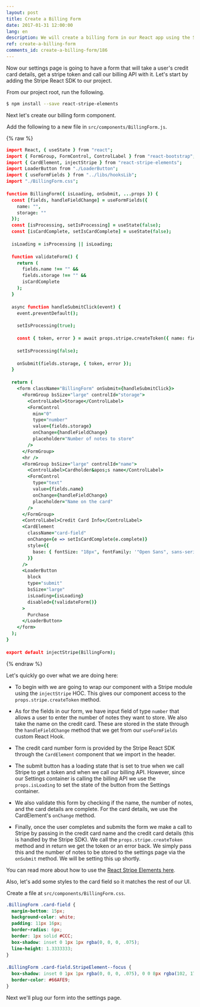 ```yaml
---
layout: post
title: Create a Billing Form
date: 2017-01-31 12:00:00
lang: en
description: We will create a billing form in our React app using the Stripe React SDK. We will use the CardElement to let the user input their credit card details and call the createToken method to generate a token that we can pass to our serverless billing API.
ref: create-a-billing-form
comments_id: create-a-billing-form/186
---
```


Now our settings page is going to have a form that will take a user's credit card details, get a stripe token and call our billing API with it. Let's start by adding the Stripe React SDK to our project.

<img class="code-marker" src="/assets/s.png" />From our project root, run the following.

``` bash
$ npm install --save react-stripe-elements
```

Next let's create our billing form component.

<img class="code-marker" src="/assets/s.png" />Add the following to a new file in `src/components/BillingForm.js`.

{% raw %}
``` coffee
import React, { useState } from "react";
import { FormGroup, FormControl, ControlLabel } from "react-bootstrap";
import { CardElement, injectStripe } from "react-stripe-elements";
import LoaderButton from "./LoaderButton";
import { useFormFields } from "../libs/hooksLib";
import "./BillingForm.css";

function BillingForm({ isLoading, onSubmit, ...props }) {
  const [fields, handleFieldChange] = useFormFields({
    name: "",
    storage: ""
  });
  const [isProcessing, setIsProcessing] = useState(false);
  const [isCardComplete, setIsCardComplete] = useState(false);

  isLoading = isProcessing || isLoading;

  function validateForm() {
    return (
      fields.name !== "" &&
      fields.storage !== "" &&
      isCardComplete
    );
  }

  async function handleSubmitClick(event) {
    event.preventDefault();

    setIsProcessing(true);

    const { token, error } = await props.stripe.createToken({ name: fields.name });

    setIsProcessing(false);

    onSubmit(fields.storage, { token, error });
  }

  return (
    <form className="BillingForm" onSubmit={handleSubmitClick}>
      <FormGroup bsSize="large" controlId="storage">
        <ControlLabel>Storage</ControlLabel>
        <FormControl
          min="0"
          type="number"
          value={fields.storage}
          onChange={handleFieldChange}
          placeholder="Number of notes to store"
        />
      </FormGroup>
      <hr />
      <FormGroup bsSize="large" controlId="name">
        <ControlLabel>Cardholder&apos;s name</ControlLabel>
        <FormControl
          type="text"
          value={fields.name}
          onChange={handleFieldChange}
          placeholder="Name on the card"
        />
      </FormGroup>
      <ControlLabel>Credit Card Info</ControlLabel>
      <CardElement
        className="card-field"
        onChange={e => setIsCardComplete(e.complete)}
        style={{
          base: { fontSize: "18px", fontFamily: '"Open Sans", sans-serif' }
        }}
      />
      <LoaderButton
        block
        type="submit"
        bsSize="large"
        isLoading={isLoading}
        disabled={!validateForm()}
      >
        Purchase
      </LoaderButton>
    </form>
  );
}

export default injectStripe(BillingForm);
```
{% endraw %}

Let's quickly go over what we are doing here:

- To begin with we are going to wrap our component with a Stripe module using the `injectStripe` HOC. This gives our component access to the `props.stripe.createToken` method.

- As for the fields in our form, we have input field of type `number` that allows a user to enter the number of notes they want to store. We also take the name on the credit card. These are stored in the state through the `handleFieldChange` method that we get from our `useFormFields` custom React Hook.

- The credit card number form is provided by the Stripe React SDK through the `CardElement` component that we import in the header.

- The submit button has a loading state that is set to true when we call Stripe to get a token and when we call our billing API. However, since our Settings container is calling the billing API we use the `props.isLoading` to set the state of the button from the Settings container.

- We also validate this form by checking if the name, the number of notes, and the card details are complete. For the card details, we use the CardElement's `onChange` method.

- Finally, once the user completes and submits the form we make a call to Stripe by passing in the credit card name and the credit card details (this is handled by the Stripe SDK). We call the `props.stripe.createToken` method and in return we get the token or an error back. We simply pass this and the number of notes to be stored to the settings page via the `onSubmit` method. We will be setting this up shortly.

You can read more about how to use the [React Stripe Elements here](https://github.com/stripe/react-stripe-elements).

Also, let's add some styles to the card field so it matches the rest of our UI.

<img class="code-marker" src="/assets/s.png" />Create a file at `src/components/BillingForm.css`.

``` css
.BillingForm .card-field {
  margin-bottom: 15px;
  background-color: white;
  padding: 11px 16px;
  border-radius: 6px;
  border: 1px solid #CCC;
  box-shadow: inset 0 1px 1px rgba(0, 0, 0, .075);
  line-height: 1.3333333;
}

.BillingForm .card-field.StripeElement--focus {
  box-shadow: inset 0 1px 1px rgba(0, 0, 0, .075), 0 0 8px rgba(102, 175, 233, .6);
  border-color: #66AFE9;
}
```

Next we'll plug our form into the settings page.
